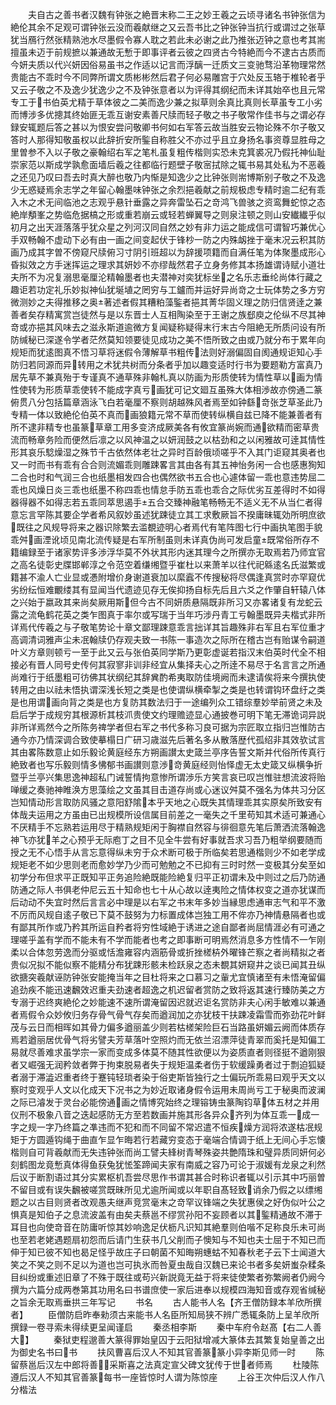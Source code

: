 <!-- { "loadSidebar": true } -->
　　夫自古之善书者汉魏有钟张之絶晋末称二王之妙王羲之云顷寻诸名书钟张信为絶伦其余不足观可谓钟张云没而羲献继之又云吾书比之钟张钟当抗行或谓过之张草犹当鴈行然张精熟池水尽墨假令寡人耽之若此未必谢之此乃推张迈钟之意也考其耑擅虽未迈于前规摭以兼通故无慙于即事评者云彼之四贤古今特絶而今不逮古古质而今妍夫质以代兴妍因俗易虽书之作适以记言而浮醨一迁质文三变驰骛沿革物理常然贵能古不乖时今不同弊所谓文质彬彬然后君子何必易雕宫于穴处反玉辂于椎轮者乎又云子敬之不及逸少犹逸少之不及钟张意者以为评得其纲纪而未详其始卒也且元常专工于书伯英尤精于草体彼之二美而逸少兼之拟草则余真比真则长草虽专工小劣而博涉多优摠其终始匪无乖互谢安素善尺牍而轻子敬之书子敬常作佳书与之谓必存録安辄题后答之甚以为恨安尝问敬卿书何如右军答云故当胜安云物论殊不尔子敬又答时人那得知敬虽权以此辞折安所鍳自称胜父不亦过乎且立身扬名事资尊显胜母之里曽参不入以子敬之豪翰绍右军之笔札虽复粗传楷则实恐未克箕裘况乃假托神仙耻崇家范以斯成学孰愈面墙后羲之往都临行题壁子敬宻拭除之辄书易其处私为不恶羲之还见乃叹曰吾去时真大醉也敬乃内惭是知逸少之比钟张则耑博斯别子敬之不及逸少无惑疑焉余志学之年留心翰墨味钟张之余烈挹羲献之前规极虑专精时逾二纪有乖入木之术无间临池之志观乎悬针垂露之异奔雷坠石之竒鸿飞兽骇之资鸾舞蛇惊之态絶岸頺峯之势临危据槁之形或重若崩云或轻若蝉翼导之则泉注顿之则山安纎纎乎似初月之出天涯落落乎犹众星之列河汉同自然之妙有非力运之能成信可谓智巧兼优心手双畅翰不虚动下必有由一画之间变起伏于锋杪一防之内殊衂挫于毫末况云积其防画乃成其字曽不傍窥尺牍俯习寸阴引班超以为辞援项籍而自满任笔为体聚墨成形心昏拟效之方手迷挥运之理求其妍妙不亦缪哉然君子立身务修其本扬雄谓诗赋小道壮夫所不为况复溺思毫厘沦精翰墨者也夫潜神对奕犹标坐之名乐志垂纶尚体行藏之趣讵若功定礼乐妙拟神仙犹埏埴之罔穷与工鑪而并运好异尚竒之士玩体势之多方穷微测妙之夫得推移之奥著述者假其糟粕藻鍳者挹其菁华固义理之防归信贤逹之兼善者矣存精寓赏岂徒然与是以东晋士人互相陶染至于王谢之族郄庾之伦纵不尽其神竒或亦挹其风味去之滋永斯道逾微方复闻疑称疑得末行末古今阻絶无所质问设有所防缄秘已深遂令学者茫然莫知领要徒见成功之美不悟所致之由或乃就分布于累年向规矩而犹逺图真不悟习草将迷假令薄解草书粗传法则好溺偏固自阂通规讵知心手防归若同源而异转用之术犹共树而分条者乎加以趣变适时行书为要题勒方富真乃居先草不兼真殆于专谨真不通草殊非翰札真以防画为形质使转为情性草以画为情性使转为形质草乖使转不能成字真亏画犹可记文廻互虽殊大体相渉故亦傍通二篆俯贯八分包括篇章涵泳飞白若毫厘不察则胡越殊风者焉至如钟繇竒张芝草圣此乃专精一体以致絶伦伯英不真而画狼籍元常不草而使转纵横自兹已降不能兼善者有所不逮非精专也虽篆草章工用多变济成厥美各有攸宜篆尚婉而通欲精而密草贵流而畅章务险而便然后凛之以风神温之以妍润鼓之以枯劲和之以闲雅故可逹其情性形其哀乐騐燥湿之殊节千古依然体老壮之异时百龄俄顷嗟乎不入其门讵窥其奥者也又一时而书有乖有合合则流媚乖则雕踈畧言其由各有其五神怡务闲一合也感惠狥知二合也时和气润三合也纸墨相发四合也偶然欲书五合也心遽体留一乖也意违势屈二乖也风燥日炎三乖也纸墨不称四乖也情怠手防五乖也乖合之际优劣互差得时不如得器得器不如得志若五乖同萃思遏手五合交臻神融笔畅畅无不适义无不从当仁者得意忘言罕陈其要企学者希风叙妙虽述犹踈徒立其工求敷厥旨不揆庸昧辄効所明庶欲既往之风规导将来之器识除繁去滥覩迹明心者焉代有笔阵图七行中画执笔图手貌乖舛画湮讹顷见南北流传疑是右军所制虽则未详真伪尚可发启童既常俗所存不籍编録至于诸家势评多渉浮华莫不外状其形内迷其理今之所撰亦无取焉若乃师宜官之高名徒彰史牒邯郸淳之令范空着缣缃暨乎崔杜以来萧羊以往代祀緜逺名氏滋繁或籍甚不渝人亡业显或慿附增价身谢道衰加以縻蠧不传搜秘将尽偶逢真赏时亦罕窥优劣纷纭恒难覼缕其有显闻当代遗迹见存无俟抑扬自标先后且六爻之作肇自轩辕八体之兴始于嬴政其来尚矣厥用斯但今古不同妍质悬隔既非所习又亦畧诸复有龙蛇云露之流龟鹤花英之类乍图真于率尔或写瑞于当年巧涉丹青工亏翰墨既异夫楷式非所详焉代传羲之与子敬笔势论十章文鄙理踈意乖言拙详其旨趣殊非右军且右军位重才高调清词雅声尘未冺翰牍仍存观夫致一书陈一事造次之际所在稽古岂有贻谋令嗣道叶义方章则顿亏一至于此又云与张伯英同学斯乃更彰虚诞若指汉末伯英时代全不相接必有晋人同号史传何其寂寥非训非经宜从集择夫心之所逹不易尽于名言言之所通尚难行于纸墨粗可彷佛其状纲纪其辞兾酌希夷取防佳境阙而未逮请俟将来今撰执使转用之由以祛未悟执谓深浅长短之类是也使谓纵横牵掣之类是也转谓钩环盘纡之类是也用谓画向背之类是也方复防其数法归于一途编列众工错综羣妙举前贤之未及启后学于成规穷其根源析其枝沠贵使文约理赡迹显心通披巻可明下笔无滞诡词异説非所详焉然今之所陈务禆学者但右军之书代多称习良可据为宗匠取立指归岂惟防古通今亦乃情深调合致使摹榻日广研习歳滋先后著名多从散落歴代孤绍非其效欤试言其由畧陈数意止如乐毅论黄庭经东方朔画讃太史箴兰亭序告誓文斯并代俗所传真行絶致者也写乐毅则情多怫郁书画讃则意渉竒黄庭经则怡怿虚无太史箴又纵横争折暨乎兰亭兴集思逸神超私门诫誓情拘意惨所谓渉乐方笑言哀已叹岂惟驻想流波将贻啴缓之奏驰神睢涣方思藻绘之文虽其目击道存尚或心迷议舛莫不强名为体共习分区岂知情动形言取防风骚之意阳舒隂本乎天地之心既失其情理乖其实原矣所致安有体哉夫运用之方虽由已出规模所设信属目前差之一毫失之千里苟知其术适可兼通心不厌精手不忘熟若运用尽于精熟规矩闲于胸襟自然容与徘徊意先笔后萧洒流落翰逸神飞亦犹羊之心预乎无际庖丁之目不见全牛尝有好事就吾求习吾乃粗举纲要随而授之无不心悟手从言忘意得纵未穷于众术断可极于所临矣若思通楷则少不如老学成规矩老不如少思则老而愈妙学乃少而可勉勉之不已抑有三时时然一变极其分矣至如初学分布但求平正既知平正务追险絶既能险絶复归平正初谓未及中则过之后乃防通防通之际人书俱老仲尼云五十知命也七十从心故以逹夷险之情体权变之道亦犹谋而后动动不失宜时然后言言必中理是以右军之书末年多妙当縁思虑通审志气和平不激不厉而风规自逺子敬已下莫不鼓努为力标置成体岂独工用不侔亦乃神情悬隔者也或有鄙其所作或乃矜其所运自矜者将穷性域絶于诱进之途自鄙者尚屈情涯必有可通之理嗟乎盖有学而不能未有不学而能者也考之即事断可明焉然消息多方性情不一乍刚柔以合体忽劳逸而分驱或恬澹雍容内涵筋骨或折挫槎枿外曜锋芒察之者尚精拟之者贵似况拟不能似察不能精分布犹踈形骸未检跃泉之态未覩其妍窥井之谈已闻其丑纵欲搪突羲献诬防钟张安能掩当年之目杜将来之口慕习之軰尤宜慎诸至有未悟淹留偏追劲疾不能迅速飜效迟重夫劲速者超逸之机迟留者赏防之致将返其速行臻防美之方专溺于迟终爽絶伦之妙能速不速所谓淹留因迟就迟讵名赏防非夫心闲手敏难以兼通者焉假令众妙攸归务存骨气骨气存矣而遒润加之亦犹枝干扶踈凌霜雪而弥劲花叶鲜茂与云日而相晖如其骨力偏多遒丽盖少则若枯槎架险巨石当路虽妍媚云阙而体质存焉若遒丽居优骨气将劣譬夫芳草落叶空照灼而无依兰沼漂萍徒青翠而奚托是知偏工易就尽善难求虽学宗一家而变成多体莫不随其性欲便以为姿质直者则径挺不遒刚狠者又崛强无润矜敛者弊于拘束脱易者失于规矩温柔者伤于软缓躁勇者过于剽迫狐疑者溺于滞澁迟重者终于蹇钝轻琐者染于俗吏斯皆独行之士偏玩所乖易曰观乎天文以察时变观乎人文以化成天下况书之为妙近取诸身假令运用未周尚亏工于秘奥而波澜之际已濬发于灵台必能傍通画之情博究始终之理镕铸虫篆陶钧草体五材之并用仪刑不极象八音之迭起感防无方至若数画并施其形各异众齐列为体互乖一成一字之规一字乃终篇之凖违而不犯和而不同留不常迟遣不恒疾燥方润将浓遂枯冺规矩于方圆遁钩绳于曲直乍显乍晦若行若藏穷变态于毫端合情调于纸上无间心手忘懐楷则自可背羲献而无失违钟张而尚工譬夫綘树青琴殊姿共艶隋珠和璧异质同妍何必刻鹤图龙竟慙真体得鱼获兔犹恡筌蹄闻夫家有南威之容乃可论于淑媛有龙泉之利然后议于断割语过其分实累枢机吾尝尽思作书谓其甚合时称识者辄以引示其中巧丽曽不留目或有误失飜被嗟赏既昧所见尤逾所闻或以年职自髙轻致诮余乃假之以缥缃题之以古目则贤者改观愚夫继声竞赏毫末之竒罕议锋端之失犹惠侯之好伪似叶公之惧真是知伯子之息流波盖有由矣夫蔡邕不缪赏孙阳不妄顾者以其鍳精通故不滞于耳目也向使竒音在防庸听惊其妙响逸足伏枥凡识知其絶羣则伯喈不足称良乐未可尚也至若老姥遇题扇初怨而后请门生获书几父削而子懊知与不知也夫士屈于不知已而伸于知已彼不知也曷足怪乎故庄子曰朝菌不知晦朔蟪蛄不知春秋老子云下士闻道大笑之不笑之则不足以为道也岂可执氷而咎夏虫哉自汉魏已来论书者多矣妍蚩杂糅条目纠纷或重述旧章了不殊于既往或苟兴新説竟无益于将来徒使繁者弥繁阙者仍阙今撰为六篇分成两巻第其功用名曰书谱庶使一家后进奉以规模四海知音或存观省缄秘之旨余无取焉垂拱三年写记
　　书名
　　古人能书人名【齐王僧防録本羊欣所撰者】
　　臣僧防启昨奉勑须古来能书人名臣所知局狭不辨广悉辄条防上呈羊欣所撰録一卷寻索未得续更呈闻谨启
　　秦丞相李斯
　　秦中车府令赵髙【右二人善大】
　　秦狱吏程邈善大篆得罪始皇囚于云阳狱增减大篆体去其繁复始皇善之出为御史名书曰书
　　扶风曹喜后汉人不知其官善篆篆小异李斯见师一时
　　陈留蔡邕后汉左中郎将善采斯喜之法真定宣父碑文犹传于世者师焉
　　杜陵陈遵后汉人不知其官善篆每书一座皆惊时人谓为陈惊座
　　上谷王次仲后汉人作八分楷法
